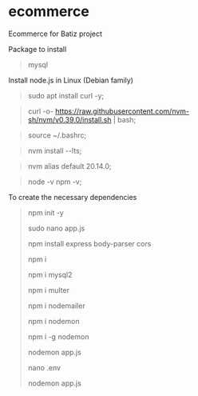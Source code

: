 # ecommerce
Ecommerce for Batiz project

Package to install 
> mysql

Install node.js in Linux (Debian family)
> sudo apt install curl -y;

> curl -o- https://raw.githubusercontent.com/nvm-sh/nvm/v0.39.0/install.sh | bash;

> source ~/.bashrc;

> nvm install --lts;

> nvm alias default 20.14.0;

> node -v npm -v;


To create the necessary dependencies
> npm init -y
> 
> sudo nano app.js
> 
> npm install express body-parser cors
> 
> npm i
> 
> npm i mysql2
> 
> npm i multer
> 
> npm i nodemailer
> 
> npm i nodemon
> 
> npm i -g nodemon
> 
> nodemon app.js
> 
> nano .env
> 
> nodemon app.js
